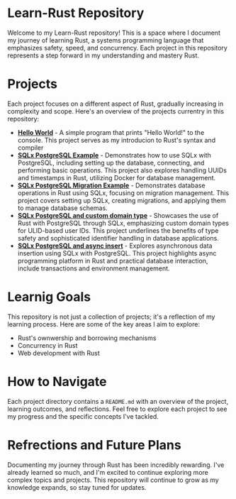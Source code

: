 # Learn-Rust Repository

Welcome to my Learn-Rust repository! This is a space where I document my journey of learning Rust, a systems programming language that emphasizes safety, speed, and concurrency. Each project in this repository represents a step forward in my understanding and mastery Rust.

# Projects

Each project focuses on a different aspect of Rust, gradually increasing in complexity and scope. Here's an overview of the projects currentry in this repository:

- **[Hello World](./rust_helloworld_1/)** - A simple program that prints "Hello World!" to the console. This project serves as my introducion to Rust's syntax and compiler
- **[SQLx PostgreSQL Example](./sqlx_postgresql)** - Demonstrates how to use SQLx with PostgreSQL, including setting up the database, connecting, and performing basic operations. This project also explores handling UUIDs and timestamps in Rust, utilizing Docker for database management.
- **[SQLx PostgreSQL Migration Example](./sqlx_postgresql_migration)** - Demonstrates database operations in Rust using SQLx, focusing on migration management. This project covers setting up SQLx, creating migrations, and applying them to manage database schemas.
- **[SQLx PostgreSQL and custom domain type](./sqlx_postgresql_ulid)** - Showcases the use of Rust with PostgreSQL through SQLx, emphasizing custom domain types for ULID-based user IDs. This project underlines the benefits of type safety and sophisticated identifier handling in database applications.
- **[SQLx PostgreSQL and async insert](./sqlx_postgresql_store)** - Explores asynchronous data insertion using SQLx with PostgreSQL. This project highlights async programming platform in Rust and practical database interaction, include transactions and environment management.

# Learnig Goals

This repository is not just a collection of projects; it's a reflection of my learning process. Here are some of the key areas I aim to explore:

- Rust's ownwership and borrowing mechanisms
- Concurrency in Rust
- Web development with Rust

# How to Navigate

Each project directory contains a `README.md` with an overview of the project, learning outcomes, and reflections. Feel free to explore each project to see my progress and the specific concepts I've tackled.

# Refrections and Future Plans

Documenting my journey through Rust has been incredibly rewarding. I've already learned so much, and I'm excited to continue exploring more complex topics and projects. This repository will continue to grow as my knowledge expands, so stay tuned for updates.
